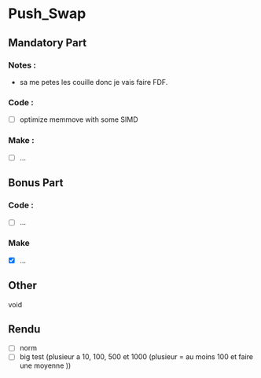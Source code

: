 # Push_Swap

## Mandatory Part

### Notes : 
 - sa me petes les couille donc je vais faire FDF.

### Code : 
 - [ ] optimize memmove with some SIMD

### Make : 
 - [ ] ...

## Bonus Part

### Code : 
 - [ ] ...

### Make
 - [X] ...

## Other 
 void

## Rendu
 - [ ] norm
 - [ ] big test (plusieur a 10, 100, 500 et 1000 (plusieur = au moins 100 et faire une moyenne ))